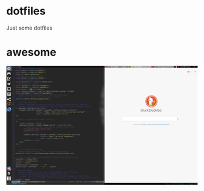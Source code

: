 # dotfiles
Just some dotfiles

# awesome

![Awesome screenshot](https://raw.githubusercontent.com/suharelli/dotfiles/master/images/awesome-screenshot.png)
